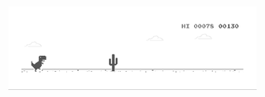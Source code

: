 <a href="https://chromedino.com">
  <picture>
    <source media="(prefers-color-scheme: dark)" srcset="./img/dino-dark.gif" />
    <source media="(prefers-color-scheme: light)" srcset="./img/dino.gif" />
    <img alt="[msashoyeb](https://shoyeb.is-a.dev/)" src="./img/dino.gif" />
  </picture>
</a>
